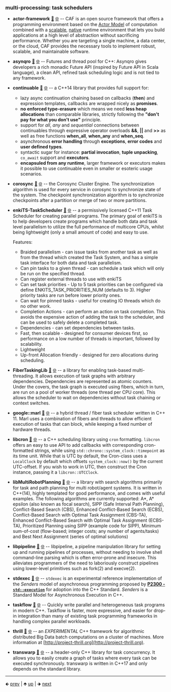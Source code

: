 

### multi-processing: task schedulers

- **actor-framework** [📁](./actor-framework) [🌐](https://github.com/GerHobbelt/actor-framework) -- CAF is an open source framework that offers a programming environment based on the [Actor Model](https://en.wikipedia.org/wiki/Actor_model) of computation combined with a [scalable](https://dl.acm.org/doi/10.1145/2541329.2541336), [native](https://www.sciencedirect.com/science/article/abs/pii/S1477842416000038) runtime environment that lets you build applications at a high level of abstraction without sacrificing performance. Whether you are targeting a single machine, a data center, or the cloud, CAF provides the necessary tools to implement robust, scalable, and maintainable software.
- **asynqro** [📁](./asynqro) [🌐](https://github.com/GerHobbelt/asynqro) -- Futures and thread pool for C++: Asynqro gives developers a rich monadic Future API (inspired by Future API in Scala language), a clean API, refined task scheduling logic and is not tied to any framework.
- **continuable** [📁](./continuable) [🌐](https://github.com/GerHobbelt/continuable) -- a C++14 library that provides full support for:
  
  * lazy async continuation chaining based on callbacks (**then**) and expression templates, callbacks are wrapped nicely as **promises**.
  * **no enforced type-erasure** which means we need **less heap allocations** than comparable libraries, strictly following the **"don't pay for what you don't use"** principle.
  * support for *all*, *any* and *sequential* connections between continuables through expressive operator overloads **&&**, **||** and **>>** as well as free functions **when_all**, **when_any** and **when_seq**.
  * asynchronous **error handling** through **exceptions**, **error codes** and **user defined types**.
  * syntactic sugar for instance: **partial invocation**, **tuple unpacking**, `co_await` support and **executors**.
  * **encapsuled from any runtime**, larger framework or executors makes it possible to use continuable even in smaller or esoteric usage scenarios.

- **corosync** [📁](./corosync) [🌐](https://github.com/GerHobbelt/corosync) -- the Corosync Cluster Engine. The synchronization algorithm is used for every service in corosync to synchronize state of the system. The checkpoint synchronization algorithm is to synchronize checkpoints after a partition or merge of two or more partitions.
- **enkiTS-TaskScheduler** [📁](./enkiTS-TaskScheduler) [🌐](https://github.com/GerHobbelt/enkiTS) -- a permissively licensed C++11 Task Scheduler for creating parallel programs. The primary goal of enkiTS is to help developers create programs which handle both data and task level parallelism to utilize the full performance of multicore CPUs, whilst being lightweight (only a small amount of code) and easy to use.
  
  Features:
  
    - Braided parallelism - can issue tasks from another task as well as from the thread which created the Task System, and has a simple task interface for both data and task parallelism.
    - Can pin tasks to a given thread - can schedule a task which will only be run on the specified thread.
    - Can register external threads to use with enkiTS
    - Can set task priorities - Up to 5 task priorities can be configured via define ENKITS_TASK_PRIORITIES_NUM (defaults to 3). Higher priority tasks are run before lower priority ones.
    - Can wait for pinned tasks - useful for creating IO threads which do no other work.
    - Completion Actions - can perform an action on task completion. This avoids the expensive action of adding the task to the scheduler, and can be used to safely delete a completed task.
    - Dependencies - can set dependencies between tasks.
    - Fast, then scalable - designed for consumer devices first, so performance on a low number of threads is important, followed by scalability.
    - Lightweight
    - Up-front Allocation friendly - designed for zero allocations during scheduling.

- **FiberTaskingLib** [📁](./FiberTaskingLib) [🌐](https://github.com/GerHobbelt/FiberTaskingLib) -- a library for enabling task-based multi-threading. It allows execution of task graphs with arbitrary dependencies. Dependencies are represented as atomic counters. Under the covers, the task graph is executed using fibers, which in turn, are run on a pool of worker threads (one thread per CPU core). This allows the scheduler to wait on dependencies without task chaining or context switches.
- **google::marl** [📁](./google-marl) [🌐](https://github.com/GerHobbelt/marl) -- a hybrid thread / fiber task scheduler written in C++ 11. Marl uses a combination of fibers and threads to allow efficient execution of tasks that can block, while keeping a fixed number of hardware threads.
- **libcron** [📁](./libcron) [🌐](https://github.com/GerHobbelt/libcron) -- a C++ scheduling library using `cron` formatting. `libcron` offers an easy to use API to add callbacks with corresponding cron-formatted strings, while using `std::chrono::system_clock::timepoint` as its time unit. While that is UTC by default, the Cron-class uses a `LocalClock` by default which offsets `system_clock::now()` by the current UTC-offset. If you wish to work in UTC, then construct the Cron instance, passing it a `libcron::UTCClock`.
- **libMultiRobotPlanning** [📁](./libMultiRobotPlanning) [🌐](https://github.com/GerHobbelt/libMultiRobotPlanning) -- a library with search algorithms primarily for task and path planning for multi robot/agent systems. It is written in C++(14), highly templated for good performance, and comes with useful examples. The following algorithms are currently supported: A\*, A\* epsilon (also known as focal search), SIPP (Safe Interval Path Planning), Conflict-Based Search (CBS), Enhanced Conflict-Based Search (ECBS), Conflict-Based Search with Optimal Task Assignment (CBS-TA), Enhanced Conflict-Based Search with Optimal Task Assignment (ECBS-TA), Prioritized Planning using SIPP (example code for SIPP), Minimum sum-of-cost (flow-based; integer costs; any number of agents/tasks) and Best Next Assignment (series of optimal solutions)
- **libpipeline** [📁](./libpipeline) [🌐](https://github.com/GerHobbelt/libpipeline) -- libpipeline, a pipeline manipulation library for setting up and running pipelines of processes, without needing to involve shell command-line parsing which is often error-prone and insecure.  This alleviates programmers of the need to laboriously construct pipelines using lower-level primitives such as fork(2) and execve(2).
- **stdexec** [📁](./stdexec) [🌐](https://github.com/GerHobbelt/stdexec) -- `stdexec` is an experimental reference implementation of the _Senders_ model of asynchronous programming proposed by [**P2300 - `std::execution`**](http://wg21.link/p2300) for adoption into the C++ Standard. _Senders_ is a Standard Model for Asynchronous Execution in C++.
- **taskflow** [📁](./taskflow) [🌐](https://github.com/GerHobbelt/taskflow) -- Quickly write parallel and heterogeneous task programs in modern C++. Taskflow is faster, more expressive, and easier for drop-in integration than many of existing task programming frameworks in handling complex parallel workloads.
- **thrill** [📁](./thrill) [🌐](https://github.com/GerHobbelt/thrill) -- an *EXPERIMENTAL* C++ framework for algorithmic distributed Big Data batch computations on a cluster of machines. More information at [http://project-thrill.org](http://project-thrill.org).
- **transwarp** [📁](./transwarp) [🌐](https://github.com/GerHobbelt/transwarp) -- a header-only C++ library for task concurrency. It allows you to easily create a graph of tasks where every task can be executed synchronously. transwarp is written in C++17 and only depends on the standard library.















	
----

🡸 [prev](./0064-multi-processing-event-handling-signals-asynchronous.md)  |  🡹 [up](./0056-multi-processing-core.md)  |  🡺 [next](./0066-multi-processing-thread.md)
